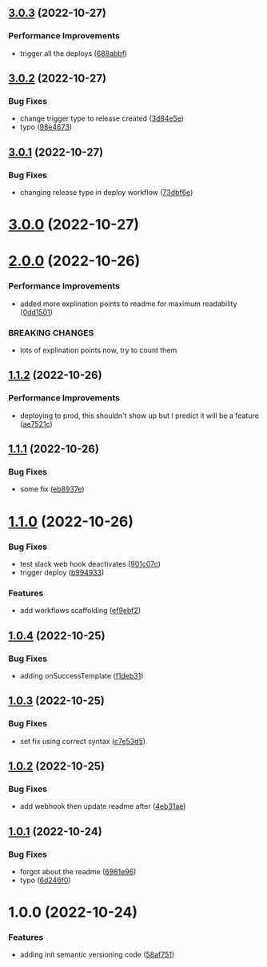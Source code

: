 ## [3.0.3](https://github.com/TimA-GT/semantic_release/compare/v3.0.2...v3.0.3) (2022-10-27)


### Performance Improvements

* trigger all the deploys ([688abbf](https://github.com/TimA-GT/semantic_release/commit/688abbf1757dd6f76978927930e2092cd690f205))

## [3.0.2](https://github.com/TimA-GT/semantic_release/compare/v3.0.1...v3.0.2) (2022-10-27)


### Bug Fixes

* change trigger type to release created ([3d84e5e](https://github.com/TimA-GT/semantic_release/commit/3d84e5eac6437110ef7b28464b76bb8aadf9e1e3))
* typo ([98e4673](https://github.com/TimA-GT/semantic_release/commit/98e4673641828f2d87550ed9ee56b7dde7b508b6))

## [3.0.1](https://github.com/TimA-GT/semantic_release/compare/v3.0.0...v3.0.1) (2022-10-27)


### Bug Fixes

* changing release type in deploy workflow ([73dbf6e](https://github.com/TimA-GT/semantic_release/commit/73dbf6ec79c3ddba761d45f4a7e97babf8d946d0))

# [3.0.0](https://github.com/TimA-GT/semantic_release/compare/v2.0.0...v3.0.0) (2022-10-27)

# [2.0.0](https://github.com/TimA-GT/semantic_release/compare/v1.1.2...v2.0.0) (2022-10-26)


### Performance Improvements

* added more explination points to readme for maximum readability ([0dd1501](https://github.com/TimA-GT/semantic_release/commit/0dd15014988ae79e176dbc898f9e9a5faaaed9d3))


### BREAKING CHANGES

* lots of explination points now, try to count them

## [1.1.2](https://github.com/TimA-GT/semantic_release/compare/v1.1.1...v1.1.2) (2022-10-26)


### Performance Improvements

* deploying to prod, this shouldn't show up but I predict it will be a feature ([ae7521c](https://github.com/TimA-GT/semantic_release/commit/ae7521cb8510bea25eb42484e6d25f6f41956bed))

## [1.1.1](https://github.com/TimA-GT/semantic_release/compare/v1.1.0...v1.1.1) (2022-10-26)


### Bug Fixes

* some fix ([eb8937e](https://github.com/TimA-GT/semantic_release/commit/eb8937e21e0ac8c1947105a681443c62e34d8982))

# [1.1.0](https://github.com/TimA-GT/semantic_release/compare/v1.0.4...v1.1.0) (2022-10-26)


### Bug Fixes

* test slack web hook deactivates ([901c07c](https://github.com/TimA-GT/semantic_release/commit/901c07ca94d35413b5cbe9cc340080a14283595b))
* trigger deploy ([b994933](https://github.com/TimA-GT/semantic_release/commit/b9949338780269ddf80d0bec3d4497fd4afe9615))


### Features

* add workflows scaffolding ([ef9ebf2](https://github.com/TimA-GT/semantic_release/commit/ef9ebf21f7a4db9c9f6d52f973ae6efe9fcbf87f))

## [1.0.4](https://github.com/TimA-GT/semantic_release/compare/v1.0.3...v1.0.4) (2022-10-25)


### Bug Fixes

* adding onSuccessTemplate ([f1deb31](https://github.com/TimA-GT/semantic_release/commit/f1deb313206c3b2b34a4747748744f5296f8e23f))

## [1.0.3](https://github.com/TimA-GT/semantic_release/compare/v1.0.2...v1.0.3) (2022-10-25)


### Bug Fixes

* set fix using correct syntax ([c7e53d5](https://github.com/TimA-GT/semantic_release/commit/c7e53d53354c1100a0182b393c83873e0ebdd673))

## [1.0.2](https://github.com/TimA-GT/semantic_release/compare/v1.0.1...v1.0.2) (2022-10-25)


### Bug Fixes

* add webhook then update readme after ([4eb31ae](https://github.com/TimA-GT/semantic_release/commit/4eb31ae2d93c988bc3e5604f10ea5f5ac9e418a4))

## [1.0.1](https://github.com/TimA-GT/semantic_release/compare/v1.0.0...v1.0.1) (2022-10-24)


### Bug Fixes

* forgot about the readme ([6981e96](https://github.com/TimA-GT/semantic_release/commit/6981e96b5268b2201955d953db106a9fa92caa4b))
* typo ([6d246f0](https://github.com/TimA-GT/semantic_release/commit/6d246f04f21f7c8ccc6999808afdea8fcf5842da))

# 1.0.0 (2022-10-24)


### Features

* adding init semantic versioning code ([58af751](https://github.com/TimA-GT/semantic_release/commit/58af75176f36c9819064757536dd03ac81f11296))
